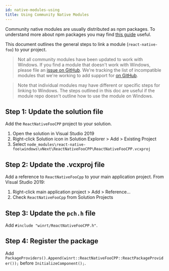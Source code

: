```yaml
---
id: native-modules-using
title: Using Community Native Modules
---
```


Community native modules are usually distributed as npm packages. To understand more about npm packages you may find [this guide](https://docs.npmjs.com/packages-and-modules/contributing-packages-to-the-registry) useful.

This document outlines the general steps to link a module (`react-native-foo`) to your project. 

> Not all community modules have been updated to work with Windows. If you find a module that doesn't work with Windows, please file an [issue on GitHub](https://github.com/microsoft/react-native-windows/issues/new/choose). We're tracking the list of incompatible modules that we're working to add support for [on GitHub](https://github.com/microsoft/react-native-windows/projects/23). 

> Note that individual modules may have different or specific steps for linking to Windows. The steps outlined in this doc are useful if the module repo doesn't outline how to use the module on Windows.

## Step 1: Update the solution file

Add the `ReactNativeFooCPP` project to your solution.

1. Open the solution in Visual Studio 2019
2. Right-click Solution icon in Solution Explorer > Add > Existing Project
3. Select `node_modules\react-native-foo\windows\vNext\ReactNativeFooCPP\ReactNativeFooCPP.vcxproj`

## Step 2: Update the .vcxproj file

Add a reference to `ReactNativeFooCpp` to your main application project. From Visual Studio 2019:

1. Right-click main application project > Add > Reference... 
2. Check `ReactNativeFooCpp` from Solution Projects


## Step 3: Update the `pch.h` file

Add `#include "winrt/ReactNativeFooCPP.h"`.

## Step 4: Register the package

Add `PackageProviders().Append(winrt::ReactNativeFooCPP::ReactPackageProvider());` before `InitializeComponent();`.
